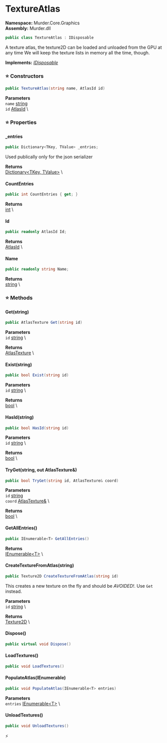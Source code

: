 # TextureAtlas

**Namespace:** Murder.Core.Graphics \
**Assembly:** Murder.dll

```csharp
public class TextureAtlas : IDisposable
```

A texture atlas, the texture2D can be loaded and unloaded from the GPU at any time
            We will keep the texture lists in memory all the time, though.

**Implements:** _[IDisposable](https://learn.microsoft.com/en-us/dotnet/api/System.IDisposable?view=net-7.0)_

### ⭐ Constructors
```csharp
public TextureAtlas(string name, AtlasId id)
```

**Parameters** \
`name` [string](https://learn.microsoft.com/en-us/dotnet/api/System.String?view=net-7.0) \
`id` [AtlasId](/Murder/Data/AtlasId.html) \

### ⭐ Properties
#### _entries
```csharp
public Dictionary<TKey, TValue> _entries;
```

Used publically only for the json serializer

**Returns** \
[Dictionary\<TKey, TValue\>](https://learn.microsoft.com/en-us/dotnet/api/System.Collections.Generic.Dictionary-2?view=net-7.0) \
#### CountEntries
```csharp
public int CountEntries { get; }
```

**Returns** \
[int](https://learn.microsoft.com/en-us/dotnet/api/System.Int32?view=net-7.0) \
#### Id
```csharp
public readonly AtlasId Id;
```

**Returns** \
[AtlasId](/Murder/Data/AtlasId.html) \
#### Name
```csharp
public readonly string Name;
```

**Returns** \
[string](https://learn.microsoft.com/en-us/dotnet/api/System.String?view=net-7.0) \
### ⭐ Methods
#### Get(string)
```csharp
public AtlasTexture Get(string id)
```

**Parameters** \
`id` [string](https://learn.microsoft.com/en-us/dotnet/api/System.String?view=net-7.0) \

**Returns** \
[AtlasTexture](/Murder/Core/Graphics/AtlasTexture.html) \

#### Exist(string)
```csharp
public bool Exist(string id)
```

**Parameters** \
`id` [string](https://learn.microsoft.com/en-us/dotnet/api/System.String?view=net-7.0) \

**Returns** \
[bool](https://learn.microsoft.com/en-us/dotnet/api/System.Boolean?view=net-7.0) \

#### HasId(string)
```csharp
public bool HasId(string id)
```

**Parameters** \
`id` [string](https://learn.microsoft.com/en-us/dotnet/api/System.String?view=net-7.0) \

**Returns** \
[bool](https://learn.microsoft.com/en-us/dotnet/api/System.Boolean?view=net-7.0) \

#### TryGet(string, out AtlasTexture&)
```csharp
public bool TryGet(string id, AtlasTexture& coord)
```

**Parameters** \
`id` [string](https://learn.microsoft.com/en-us/dotnet/api/System.String?view=net-7.0) \
`coord` [AtlasTexture&](/Murder/Core/Graphics/AtlasTexture.html) \

**Returns** \
[bool](https://learn.microsoft.com/en-us/dotnet/api/System.Boolean?view=net-7.0) \

#### GetAllEntries()
```csharp
public IEnumerable<T> GetAllEntries()
```

**Returns** \
[IEnumerable\<T\>](https://learn.microsoft.com/en-us/dotnet/api/System.Collections.Generic.IEnumerable-1?view=net-7.0) \

#### CreateTextureFromAtlas(string)
```csharp
public Texture2D CreateTextureFromAtlas(string id)
```

This creates a new texture on the fly and should be *AVOIDED!*. Use `Get` instead.

**Parameters** \
`id` [string](https://learn.microsoft.com/en-us/dotnet/api/System.String?view=net-7.0) \

**Returns** \
[Texture2D](https://docs.monogame.net/api/Microsoft.Xna.Framework.Graphics.Texture2D.html) \

#### Dispose()
```csharp
public virtual void Dispose()
```

#### LoadTextures()
```csharp
public void LoadTextures()
```

#### PopulateAtlas(IEnumerable<T>)
```csharp
public void PopulateAtlas(IEnumerable<T> entries)
```

**Parameters** \
`entries` [IEnumerable\<T\>](https://learn.microsoft.com/en-us/dotnet/api/System.Collections.Generic.IEnumerable-1?view=net-7.0) \

#### UnloadTextures()
```csharp
public void UnloadTextures()
```



⚡